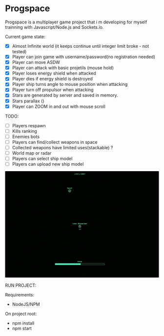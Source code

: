 # Progspace

Progspace is a multiplayer game project that i m developing for myself trainning with Javascript/Node.js and Sockets.io.

Current game state:

* [x] Almost Infinite world (it keeps continue until integer limit broke - not tested)
* [x] Player can join game with username/password(no registration needed)
* [x] Player can move ASDW
* [x] Player can attack with basic projetils (mouse hold)
* [x] Player loses energy shield when attacked
* [x] Player dies if energy shield is destroyed
* [x] Player ship turns angle to mouse position when attacking
* [x] Player turn off propulsor when attacking
* [x] Stars are generated by server and saved in memory.
* [x] Stars parallax ()
* [x] Player can ZOOM in and out with mouse scroll

TODO:

* [ ] Players respawn
* [ ] Kills ranking
* [ ] Enemies bots
* [ ] Players can find/collect weapons in space
* [ ] Collected weapons have limited uses(stackable) ?
* [ ] World map or radar
* [ ] Players can select ship model
* [ ] Players can upload new ship model

![](demo.gif)

RUN PROJECT:

Requirements:
* NodeJS/NPM

On project root:
* npm install
* npm start
